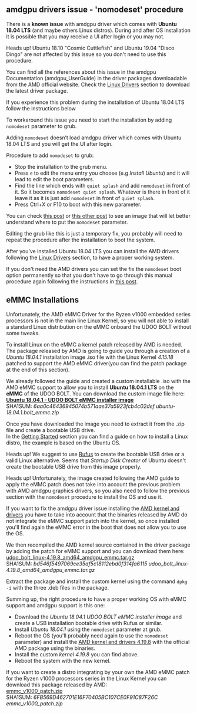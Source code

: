 ## amdgpu drivers issue - 'nomodeset' procedure

There is a **known issue** with amdgpu driver which comes with **Ubuntu 18.04 LTS** (and maybe others Linux distros). During and after OS installation it is possible that you may receive a UI after login or you may not.

<span class="label label-warning">Heads up!</span> Ubuntu 18.10 "Cosmic Cuttlefish" and Ubuntu 19.04 "Disco Dingo" are not affected by this issue so you don't need to use this procedure.

You can find all the references about this issue in the amdgpu Documentation (amdgpu_UserGuide) in the driver packages downloadable from the AMD official website.
Check the [Linux Drivers](!Software_&_OS_Distro/Linux/Drivers) section to download the latest driver package.

If you experience this problem during the installation of Ubuntu 18.04 LTS follow the instructions below

To workaround this issue you need to start the installation by adding `nomodeset` parameter to grub.

Adding `nomodeset` doesn’t load amdgpu driver which comes with Ubuntu 18.04 LTS and you will get the UI after login.

Procedure to add `nomodeset` to grub:
* Stop the installation to the grub menu.
* Press `e` to edit the menu entry you choose (e.g *Install Ubuntu*) and it will lead to edit the boot parameters.
* Find the line which ends with `quiet splash` and add `nomodeset` in front of it. So it becomes `nomodeset quiet splash`. Whatever is there in front of it leave it as it is just add `nomodeset` in front of `quiet splash`.
* Press Ctrl+X or F10 to boot with this new parameter.

You can check [this post](https://askubuntu.com/questions/38780/how-do-i-set-nomodeset-after-ive-already-installed-ubuntu/38782#38782) or [this other post](https://askubuntu.com/questions/1029624/ubuntu-18-04-live-boot-leads-to-blank-screen) to see an image that will let better understand where to put the `nomodeset` parameter.

Editing the grub like this is just a temporary fix, you probably will need to repeat the procedure after the installation to boot the system.  

After you've installed Ubuntu 18.04 LTS you can install the AMD drivers following the [Linux Drivers](!Software_&_OS_Distro/Linux/Drivers) section, to have a proper working system.

If you don't need the AMD drivers you can set the fix the `nomodeset` boot option permanently so that you don't have to go through this manual procedure again following the instructions in [this post](https://askubuntu.com/a/38782/88802).


## eMMC Installations

Unfortunately, the AMD eMMC Driver for the Ryzen v1000 embedded series processors is not in the main line Linux Kernel, so you will not able to install a standard Linux distribution on the eMMC onboard the UDOO BOLT without some tweaks.

To install Linux on the eMMC a kernel patch released by AMD is needed.  
The package released by AMD is going to guide you through a creation of a *Ubuntu 18.04.1* installation image .iso file with the Linux Kernel *4.15.18* patched to support the AMD eMMC driver(you can find the patch package at the end of this section).

We already followed the guide and created a custom installable .iso with the AMD eMMC support to allow you to install **Ubuntu 18.04.1 LTS** on the **eMMC** of the UDOO BOLT.
You can download the custom image file here:  
[**Ubuntu 18.04.1 - UDOO BOLT eMMC installer image**](http://download.udoo.org/files/UDOO_BOLT/Ubuntu/ubuntu-18.04.1.bolt_emmc.zip)  
SHA1SUM: *6aa0c46436945074b571aae37a5923fcb4c02def  ubuntu-18.04.1.bolt_emmc.zip*

Once you have downloaded the image you need to extract it from the .zip file and create a bootable USB drive.  
In the [Getting Started](https://www.udoo.org/get-started-bolt/) section you can find a guide on how to install a Linux distro, the example is based on the Ubuntu OS.

<span class="label label-warning">Heads up!</span> We suggest to use [Rufus](https://rufus.ie/) to create the bootable USB drive or a valid Linux alternative. Seems that *Startup Disk Creator* of Ubuntu doesn't create the bootable USB drive from this image properly.

<span class="label label-warning">Heads up!</span> Unfortunately, the image created following the AMD guide to apply the eMMC patch does not take into account the previous problem with AMD amdgpu graphics drivers, so you also need to follow the previous section with the `nomodeset` procedure to install the OS and use it.

If you want to fix the amdgpu driver issue installing the [AMD kernel and drivers](!Software_&_OS_Distro/Linux/Drivers) you have to take into account that the binaries released by AMD do not integrate the eMMC support patch into the kernel, so once installed you'll find again the eMMC error in the boot that does not allow you to use the OS.

We then recompiled the AMD kernel source contained in the driver package by adding the patch for eMMC support and you can download them here:  
[udoo_bolt_linux-4.19.8_amd64_amdgpu_emmc.tar.gz](http://download.udoo.org/files/UDOO_BOLT/tools/udoo_bolt_linux-4.19.8_amd64_amdgpu_emmc.tar.gz)  
SHA1SUM: *bd546f5497069ce35af5c18112ebd0f314fa6115 udoo_bolt_linux-4.19.8_amd64_amdgpu_emmc.tar.gz*

Extract the package and install the custom kernel using the command `dpkg -i` with the three .deb files in the package.

Summing up, the right procedure to have a proper working OS with eMMC support and amdgpu support is this one:
* Download the *Ubuntu 18.04.1 UDOO BOLT eMMC installer image* and create a USB installation bootable drive with Rufus or similar.
* Install *Ubuntu 18.04.1* using the `nomodeset` parameter at grub.
* Reboot the OS (you'll probably need again to use the `nomodeset` parameter) and install the [AMD kernel and drivers 4.19.8](!Software_&_OS_Distro/Linux/Drivers) with the official AMD package using the binaries.
* Install the custom *kernel 4.19.8* you can find above.
* Reboot the system with the new kernel.

If you want to create a distro integrating by your own the AMD eMMC patch for the Ryzen v1000 processors series in the Linux Kernel you can download this package released by AMD:  
[emmc_v1000_patch.zip](http://download.udoo.org/files/UDOO_BOLT/tools/emmc_v1000_patch.zip)  
SHA1SUM: *6FB569D462701E16F70405BC107CE0F91C87F26C  emmc_v1000_patch.zip*
